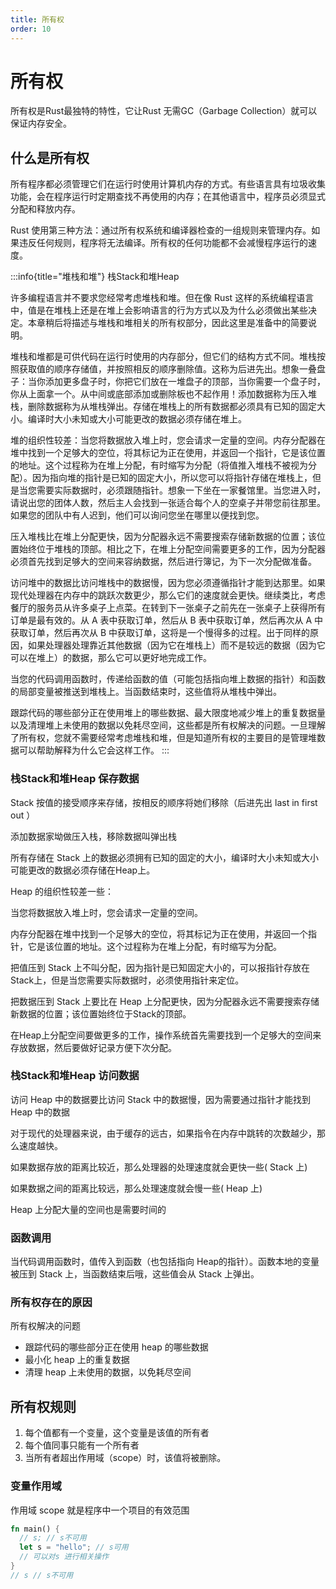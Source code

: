 ```yaml
---
title: 所有权
order: 10
---
```



# 所有权

所有权是Rust最独特的特性，它让Rust 无需GC（Garbage Collection）就可以保证内存安全。


## 什么是所有权

所有程序都必须管理它们在运行时使用计算机内存的方式。有些语言具有垃圾收集功能，会在程序运行时定期查找不再使用的内存；在其他语言中，程序员必须显式分配和释放内存。

Rust 使用第三种方法：通过所有权系统和编译器检查的一组规则来管理内存。如果违反任何规则，程序将无法编译。所有权的任何功能都不会减慢程序运行的速度。


:::info{title="堆栈和堆"}
栈Stack和堆Heap

许多编程语言并不要求您经常考虑堆栈和堆。但在像 Rust 这样的系统编程语言中，值是在堆栈上还是在堆上会影响语言的行为方式以及为什么必须做出某些决定。本章稍后将描述与堆栈和堆相关的所有权部分，因此这里是准备中的简要说明。

堆栈和堆都是可供代码在运行时使用的内存部分，但它们的结构方式不同。堆栈按照获取值的顺序存储值，并按照相反的顺序删除值。这称为后进先出。想象一叠盘子：当你添加更多盘子时，你把它们放在一堆盘子的顶部，当你需要一个盘子时，你从上面拿一个。从中间或底部添加或删除板也不起作用！添加数据称为压入堆栈，删除数据称为从堆栈弹出。存储在堆栈上的所有数据都必须具有已知的固定大小。编译时大小未知或大小可能更改的数据必须存储在堆上。

堆的组织性较差：当您将数据放入堆上时，您会请求一定量的空间。内存分配器在堆中找到一个足够大的空位，将其标记为正在使用，并返回一个指针，它是该位置的地址。这个过程称为在堆上分配，有时缩写为分配（将值推入堆栈不被视为分配）。因为指向堆的指针是已知的固定大小，所以您可以将指针存储在堆栈上，但是当您需要实际数据时，必须跟随指针。想象一下坐在一家餐馆里。当您进入时，请说出您的团体人数，然后主人会找到一张适合每个人的空桌子并带您前往那里。如果您的团队中有人迟到，他们可以询问您坐在哪里以便找到您。

压入堆栈比在堆上分配更快，因为分配器永远不需要搜索存储新数据的位置；该位置始终位于堆栈的顶部。相比之下，在堆上分配空间需要更多的工作，因为分配器必须首先找到足够大的空间来容纳数据，然后进行簿记，为下一次分配做准备。

访问堆中的数据比访问堆栈中的数据慢，因为您必须遵循指针才能到达那里。如果现代处理器在内存中的跳跃次数更少，那么它们的速度就会更快。继续类比，考虑餐厅的服务员从许多桌子上点菜。在转到下一张桌子之前先在一张桌子上获得所有订单是最有效的。从 A 表中获取订单，然后从 B 表中获取订单，然后再次从 A 中获取订单，然后再次从 B 中获取订单，这将是一个慢得多的过程。出于同样的原因，如果处理器处理靠近其他数据（因为它在堆栈上）而不是较远的数据（因为它可以在堆上）的数据，那么它可以更好地完成工作。

当您的代码调用函数时，传递给函数的值（可能包括指向堆上数据的指针）和函数的局部变量被推送到堆栈上。当函数结束时，这些值将从堆栈中弹出。

跟踪代码的哪些部分正在使用堆上的哪些数据、最大限度地减少堆上的重复数据量以及清理堆上未使用的数据以免耗尽空间，这些都是所有权解决的问题。一旦理解了所有权，您就不需要经常考虑堆栈和堆，但是知道所有权的主要目的是管理堆数据可以帮助解释为什么它会这样工作。
:::





### 栈Stack和堆Heap 保存数据

Stack 按值的接受顺序来存储，按相反的顺序将她们移除（后进先出 last in first out ）

添加数据家坳做压入栈，移除数据叫弹出栈

所有存储在 Stack 上的数据必须拥有已知的固定的大小，编译时大小未知或大小可能更改的数据必须存储在Heap上。

Heap 的组织性较差一些：

当您将数据放入堆上时，您会请求一定量的空间。

内存分配器在堆中找到一个足够大的空位，将其标记为正在使用，并返回一个指针，它是该位置的地址。这个过程称为在堆上分配，有时缩写为分配。

把值压到 Stack 上不叫分配，因为指针是已知固定大小的，可以报指针存放在Stack上，但是当您需要实际数据时，必须使用指针来定位。

把数据压到 Stack 上要比在 Heap 上分配更快，因为分配器永远不需要搜索存储新数据的位置；该位置始终位于Stack的顶部。

在Heap上分配空间要做更多的工作，操作系统首先需要找到一个足够大的空间来存放数据，然后要做好记录方便下次分配。

### 栈Stack和堆Heap 访问数据

访问 Heap 中的数据要比访问 Stack 中的数据慢，因为需要通过指针才能找到 Heap 中的数据

对于现代的处理器来说，由于缓存的远古，如果指令在内存中跳转的次数越少，那么速度越快。

如果数据存放的距离比较近，那么处理器的处理速度就会更快一些( Stack 上)

如果数据之间的距离比较远，那么处理速度就会慢一些( Heap 上)

Heap 上分配大量的空间也是需要时间的

### 函数调用

当代码调用函数时，值传入到函数（也包括指向 Heap的指针）。函数本地的变量被压到 Stack 上，当函数结束后哦，这些值会从 Stack 上弹出。

### 所有权存在的原因

所有权解决的问题

* 跟踪代码的哪些部分正在使用 heap 的哪些数据
* 最小化 heap 上的重复数据
* 清理 heap 上未使用的数据，以免耗尽空间

## 所有权规则

1. 每个值都有一个变量，这个变量是该值的所有者
2. 每个值同事只能有一个所有者
3. 当所有者超出作用域（scope）时，该值将被删除。


### 变量作用域

作用域 scope 就是程序中一个项目的有效范围


```rust
fn main() {
  // s; // s不可用
  let s = "hello"; // s可用
  // 可以对s 进行相关操作
}
// s // s不可用

```


